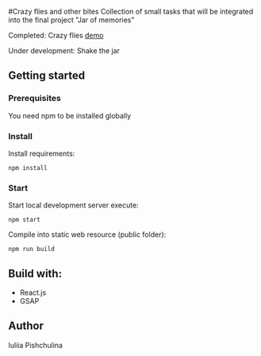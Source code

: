 #Crazy flies and other bites 
Collection of small tasks that will be integrated into the final project "Jar of memories"

Completed: Crazy flies [demo](http://yuliapi.github.io/projects/crazy-flies/index.html)

Under development: Shake the jar
## Getting started
### Prerequisites
You need npm to be installed globally

### Install 
Install requirements:
```
npm install
```
### Start
Start local development server execute:
```
npm start
```
Compile into static web resource (public folder):
```
npm run build
```
## Build with:
- React.js
- GSAP

## Author
Iuliia Pishchulina